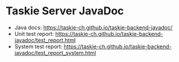 # Taskie Server JavaDoc

* Java docs: https://taskie-ch.github.io/taskie-backend-javadoc/
* Unit test report: https://taskie-ch.github.io/taskie-backend-javadoc/test_report.html
* System test report: https://taskie-ch.github.io/taskie-backend-javadoc/test_report_system.html
